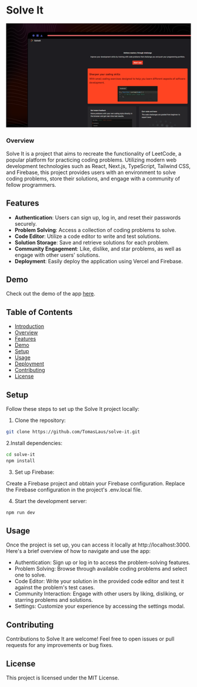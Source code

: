 # Solve It

<div align="center">
  <img alt="Demo" src="./public/demo.png" width="1200" />
</div>

### Overview

Solve It is a project that aims to recreate the functionality of LeetCode, a popular platform for practicing coding problems. Utilizing modern web development technologies such as React, Next.js, TypeScript, Tailwind CSS, and Firebase, this project provides users with an environment to solve coding problems, store their solutions, and engage with a community of fellow programmers.

## Features

- **Authentication**: Users can sign up, log in, and reset their passwords securely.
- **Problem Solving**: Access a collection of coding problems to solve.
- **Code Editor**: Utilize a code editor to write and test solutions.
- **Solution Storage**: Save and retrieve solutions for each problem.
- **Community Engagement**: Like, dislike, and star problems, as well as engage with other users' solutions.
- **Deployment**: Easily deploy the application using Vercel and Firebase.

## Demo

Check out the demo of the app [here](https://solve-it-js.vercel.app/).

## Table of Contents

- [Introduction](#solve-it)
- [Overview](#overview)
- [Features](#features)
- [Demo](#demo)
- [Setup](#setup)
- [Usage](#usage)
- [Deployment](#deployment)
- [Contributing](#contributing)
- [License](#license)

## Setup

Follow these steps to set up the Solve It project locally:

1. Clone the repository:

```bash
git clone https://github.com/TomasLaus/solve-it.git
```

2.Install dependencies:
```bash
cd solve-it
npm install
```

3. Set up Firebase:

Create a Firebase project and obtain your Firebase configuration.
Replace the Firebase configuration in the project's .env.local file.

4. Start the development server:
```bash
npm run dev

```

## Usage
Once the project is set up, you can access it locally at http://localhost:3000. Here's a brief overview of how to navigate and use the app:

- Authentication: Sign up or log in to access the problem-solving features.
- Problem Solving: Browse through available coding problems and select one to solve.
- Code Editor: Write your solution in the provided code editor and test it against the problem's test cases.
- Community Interaction: Engage with other users by liking, disliking, or starring problems and solutions.
- Settings: Customize your experience by accessing the settings modal.

## Contributing
Contributions to Solve It are welcome! Feel free to open issues or pull requests for any improvements or bug fixes.

## License
This project is licensed under the MIT License.